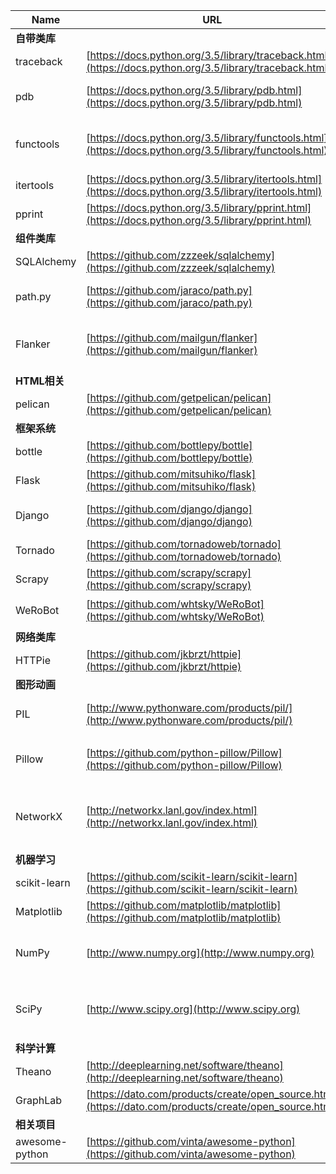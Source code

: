 Name | URL | Description
--- | --- | ---
**自带类库** ||
traceback | [https://docs.python.org/3.5/library/traceback.html](https://docs.python.org/3.5/library/traceback.html) | Stack traceback
pdb | [https://docs.python.org/3.5/library/pdb.html](https://docs.python.org/3.5/library/pdb.html) | Interactive source code debugger
functools | [https://docs.python.org/3.5/library/functools.html](https://docs.python.org/3.5/library/functools.html) | Higher-order functions and operations
itertools | [https://docs.python.org/3.5/library/itertools.html](https://docs.python.org/3.5/library/itertools.html) |
pprint | [https://docs.python.org/3.5/library/pprint.html](https://docs.python.org/3.5/library/pprint.html) | Data pretty printer
**组件类库** ||
SQLAlchemy | [https://github.com/zzzeek/sqlalchemy](https://github.com/zzzeek/sqlalchemy) | ORM
path.py | [https://github.com/jaraco/path.py](https://github.com/jaraco/path.py) | Implements a path objects as entities
Flanker | [https://github.com/mailgun/flanker](https://github.com/mailgun/flanker) | Email address and Mime parsing
**HTML相关** ||
pelican | [https://github.com/getpelican/pelican](https://github.com/getpelican/pelican) | Static site generator
**框架系统** ||
bottle | [https://github.com/bottlepy/bottle](https://github.com/bottlepy/bottle) | Micro-framework
Flask | [https://github.com/mitsuhiko/flask](https://github.com/mitsuhiko/flask) | Micro-framework
Django | [https://github.com/django/django](https://github.com/django/django) | High-level Python Web framework
Tornado | [https://github.com/tornadoweb/tornado](https://github.com/tornadoweb/tornado) | Python web framework
Scrapy | [https://github.com/scrapy/scrapy](https://github.com/scrapy/scrapy) | 爬虫库
WeRoBot | [https://github.com/whtsky/WeRoBot](https://github.com/whtsky/WeRoBot) | 微信机器人框架
**网络类库** ||
HTTPie | [https://github.com/jkbrzt/httpie](https://github.com/jkbrzt/httpie) |
**图形动画** ||
PIL | [http://www.pythonware.com/products/pil/](http://www.pythonware.com/products/pil/) | Python Imaging Library
Pillow | [https://github.com/python-pillow/Pillow](https://github.com/python-pillow/Pillow) | PIL 安装经常出问题，用这个替代
NetworkX | [http://networkx.lanl.gov/index.html](http://networkx.lanl.gov/index.html) | Study structure, dynamics, complex networks
**机器学习** ||
scikit-learn | [https://github.com/scikit-learn/scikit-learn](https://github.com/scikit-learn/scikit-learn) |
Matplotlib | [https://github.com/matplotlib/matplotlib](https://github.com/matplotlib/matplotlib) | Plotting with Python
NumPy | [http://www.numpy.org](http://www.numpy.org) | Fundamental package for scientific computing
SciPy | [http://www.scipy.org](http://www.scipy.org) | 提供一系列软件包，例如 NumPy, Matplotlib
**科学计算** ||
Theano | [http://deeplearning.net/software/theano](http://deeplearning.net/software/theano) | Mathematical expressions
GraphLab| [https://dato.com/products/create/open_source.html](https://dato.com/products/create/open_source.html) |
**相关项目** ||
awesome-python | [https://github.com/vinta/awesome-python](https://github.com/vinta/awesome-python) | 17k+ stars
